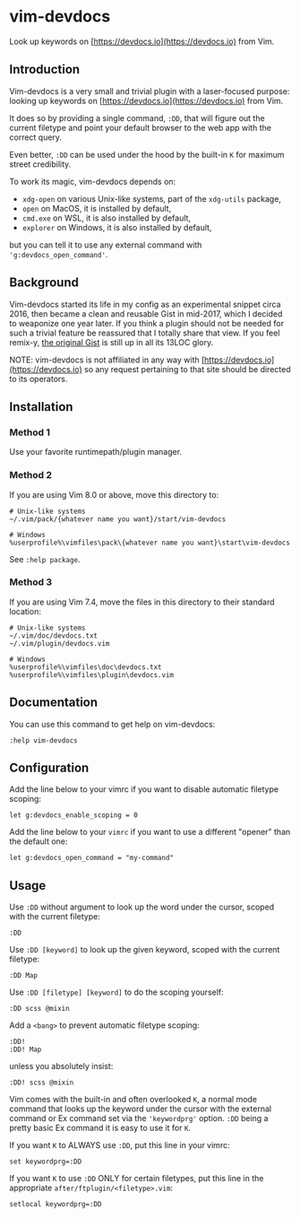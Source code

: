 # vim-devdocs

Look up keywords on [https://devdocs.io](https://devdocs.io) from Vim.

## Introduction

Vim-devdocs is a very small and trivial plugin with a laser-focused purpose: looking up keywords on [https://devdocs.io](https://devdocs.io) from Vim.

It does so by providing a single command, `:DD`, that will figure out the current filetype and point your default browser to the web app with the correct query.

Even better, `:DD` can be used under the hood by the built-in `K` for maximum street credibility.

To work its magic, vim-devdocs depends on:

* `xdg-open` on various Unix-like systems, part of the `xdg-utils` package,
* `open` on MacOS, it is installed by default,
* `cmd.exe` on WSL, it is also installed by default,
* `explorer` on Windows, it is also installed by default,

but you can tell it to use any external command with `'g:devdocs_open_command'`.

## Background

Vim-devdocs started its life in my config as an experimental snippet circa 2016, then became a clean and reusable Gist in mid-2017, which I decided to weaponize one year later. If you think a plugin should not be needed for such a trivial feature be reassured that I totally share that view. If you feel remix-y, [the original Gist](https://gist.github.com/romainl/8d3b73428b4366f75a19be2dad2f0987) is still up in all its 13LOC glory.

NOTE: vim-devdocs is not affiliated in any way with [https://devdocs.io](https://devdocs.io) so any request pertaining to that site should be directed to its operators.

## Installation

### Method 1

Use your favorite runtimepath/plugin manager.

### Method 2

If you are using Vim 8.0 or above, move this directory to:

    # Unix-like systems
    ~/.vim/pack/{whatever name you want}/start/vim-devdocs

    # Windows
    %userprofile%\vimfiles\pack\{whatever name you want}\start\vim-devdocs

See `:help package`.

### Method 3

If you are using Vim 7.4, move the files in this directory to their standard location:

    # Unix-like systems
    ~/.vim/doc/devdocs.txt
    ~/.vim/plugin/devdocs.vim

    # Windows
    %userprofile%\vimfiles\doc\devdocs.txt
    %userprofile%\vimfiles\plugin\devdocs.vim

## Documentation

You can use this command to get help on vim-devdocs:

    :help vim-devdocs

## Configuration

Add the line below to your vimrc if you want to disable automatic filetype scoping:

    let g:devdocs_enable_scoping = 0

Add the line below to your `vimrc` if you want to use a different "opener" than the default one:

    let g:devdocs_open_command = "my-command"

## Usage

Use `:DD` without argument to look up the word under the cursor, scoped with the current filetype:

    :DD

Use `:DD [keyword]` to look up the given keyword, scoped with the current filetype:

    :DD Map

Use `:DD [filetype] [keyword]` to do the scoping yourself:

    :DD scss @mixin

Add a `<bang>` to prevent automatic filetype scoping:

    :DD!
    :DD! Map

unless you absolutely insist:

    :DD! scss @mixin

Vim comes with the built-in and often overlooked `K`, a normal mode command that looks up the keyword under the cursor with the external command or Ex command set via the `'keywordprg'` option. `:DD` being a pretty basic Ex command it is easy to use it for `K`.

If you want `K` to ALWAYS use `:DD`, put this line in your vimrc:

    set keywordprg=:DD

If you want `K` to use `:DD` ONLY for certain filetypes, put this line in the appropriate `after/ftplugin/<filetype>.vim`:

    setlocal keywordprg=:DD

